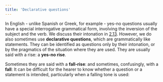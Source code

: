 ```yaml
---
title: 'Declarative questions'
---
```


<script>
  import Audio from '$lib/Audio.svelte'
  import AudioWrapper from '$lib/AudioWrapper.svelte'
  import Naudio from '$lib/Naudio.svelte'
</script>

In English - unlike Spanish or Greek, for example - yes-no questions usually have a special interrogative grammatical form, involving the inversion of the subject and the verb. We discuss their intonation in [2.13](2.13). However, we do also sometimes use **declarative questions**, which are grammatically like statements. They can be identified as questions only by their intonation, or by the pragmatics of the situation where they are used. They are usually said with a rise: a **yes-no rise**.
<AudioWrapper>
<Audio sentence="You'll be coming to /dinner? (= Are you coming to dinner?)" nuclei="{['din']}" url="2-8" start=1 end=4 />
<Audio sentence="He *took his /passport? (= Did he take his passport?)" nuclei="{['pass']}" url="2-8" start=4 end=6 />
</AudioWrapper>
<Naudio sentence="You *think I'm /crazy (= Do you think I'm crazy?) <br><br> ?? I had an a*mazing ex\perience <br> - You /did? (= I hear what you say.)" nuclei="{['craz', 'pe', 'did']}" />

Sometimes they are said with a **fall-rise**:
<AudioWrapper>
<Audio sentence="You *didn't go and \/tell him? (= Does that mean that you told him?)" nuclei="{['tell']}" url="2-8" start=6 end=9 />
</AudioWrapper>
and sometimes, confusingly, with a **fall**:
<AudioWrapper>
<Audio sentence="So we'll be *free by \six, then? (= Do you mean we'll free by six?)" nuclei="{['six']}" url="2-8" start=9 end=11 />
</AudioWrapper>
<Naudio sentence="You mean he *didn't turn \up?" nuclei="{['up']}" />
It can be difficult for the hearer to know whether a question or a statement is intended, particularly when a falling tone is used:
<AudioWrapper>
<Audio sentence="?? So there were \three of them <br> - Are you /asking me | or \telling me" nuclei="{['three', 'ask', 'tell']}" url="2-8" start=11 end=15 />
</AudioWrapper>
